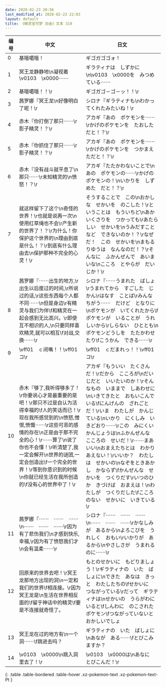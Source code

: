 ```yaml
---
date: 2020-02-23 20:56
last_modified_at: 2020-02-23 22:03
layout: default
title: 《精灵宝可梦 白金》文本 319
---
```

| 编号 | 中文 | 日文 |
| ---- | ---- | ---- |
| 0 | 基哦噶哦！ | ギゴガゴゴォ！ |
| 1 | 冥王龙静静地\n凝视着\v0103　\x0000⋯⋯ | ギラティナは　しずかに\n\v0103　\x0000を　みつめている⋯⋯ |
| 2 | 基哦噶哦！！\r | ギゴガゴ－ゴ－ッ！！\r |
| 3 | 茜罗娜『冥王龙\n好像明白了呢！\r | シロナ『ギラティナも\nわかってくれたみたいね！\r |
| 4 | 赤木『你打倒了那只⋯⋯\r影子精灵！？\r | アカギ『あの　ポケモンを⋯⋯\rかげのポケモンを　たおしただと！？\r |
| 5 | 赤木『你抓住了那只⋯⋯\r影子精灵！？\r | アカギ『あの　ポケモンを⋯⋯\rかげのポケモンを　つかまえただと！？\r |
| 6 | 赤木『没有战斗就平息了\n那只⋯⋯\r未知精灵的\n愤怒！？\r | アカギ『たたかわないことで\nあの　ポケモンの⋯⋯\rかげのポケモンの！\nいかりを　しずめた　だと！？\r |
| 7 | 就这样留下了这个\n奇怪的世界！\r也就是说再一次\n使用红草绳也不会\r产生新的世界了！？\r为什么！你保护这个世界的\n理由到底是什么！？\r到底有什么理由去\n保护那种不完全的心灵！\r | そうすることで　この\nおかしな　せかいを　のこした！\rということは　もういちど\nあかいくさりを　つかっても\rあたらしい　せかいを\nうみだすことなど　できないのか！？\rなぜだ！　この　せかいを\nまもる　りゆうは　なんなのだ！？\rそんなに　ふかんぜんで　あいまいな\nこころ　とやらが　だいじか！\r |
| 8 | 茜罗娜『⋯⋯出生的地方,\r出生以后度过的时间,\r所说过的话,\r这些东西每个人都不同⋯⋯\n但是身边\r有精灵与我们为伴\f和精灵在一起会感到无比高兴。\r即使互不相识的人,\n只要同样喜欢精灵,就可以相互\f对战,交换⋯⋯\r | シロナ『⋯⋯うまれた　ばしょ\rうまれてから　すごした　じかん\rはなす　ことば\rみんな　ちがう⋯⋯　だけど　となりに\nポケモンが　いてくれたから\fポケモンが　いることが　うれしいから\rしらない　ひととも\nポケモンどうしを　たたかわせたり\fこうかん　できる⋯⋯\r |
| 9 | \vff01　ｃ闭嘴！！\vff01　コ\r | \vff01　ｃだまれっ！！\vff01　コ\r |
| 10 | 赤木『够了,我听得够多了！\r你要说心才是最重要的是吧！\r那只不过是自认为活得幸福的\f人的笑话而已！\r现在我所感觉到的\n愤怒,憎恨,愤慨⋯⋯\r这些可恶的感情的存在\n正是由于那不完全的心！\r⋯⋯算了\n说了你也不会懂！\r听清楚了,我一定会解开\n世界的谜团,一定会创造出\f一个完全的世界！\r等到你意识到的时候\n你就已经生活在我所创造的\f没有心的世界中了！\r | アカギ『もういい　たくさんだ！\rだから　こころが\nだいじだと　いいたいのか！\rそんなもの　いままで　しあわせに\nいきてきたと　おもいこんでいる\fにんげんの　ざれごと　だ！\rいま　わたしが　かんじている\nいかり　にくしみ　いきどおり⋯⋯\rこの　みにくい　かんじょうは\nふかんぜんな　こころの　せいだ！\r⋯⋯まあいい\nおまえたちとは　わかりあえない！\rいいか？　わたしは　せかいの\nなぞをときあかし　かならず\fかんぜんな　せかいを　つくりだす\rいつのひか　きづけば　おまえは！\nわたしが　つくりだした\fこころのない　せかいに　いきている\r |
| 11 | 茜罗娜『⋯⋯　⋯⋯　⋯⋯\n⋯⋯　⋯⋯　⋯⋯\r因为有了悲伤我们\n才感到快乐,幸福,\r因为有了愤怒我们才\n会有温柔⋯⋯\r | シロナ『⋯⋯　⋯⋯　⋯⋯\n⋯⋯　⋯⋯　⋯⋯\rかなしみが　あるから\nよろこびを　うれしく　おもい\rいかりが　あるから\nやさしさが　うまれるのに⋯⋯\r |
| 12 | 回原来的世界去吧！\r冥王龙那地方出现的洞\n一定和我们的世界\f相连接。\r因为冥王龙是\n生活在世界相反面的\f留于神话中的精灵\f要是不连接就奇怪了。 | もとのせかいに　もどりましょう！\rギラティナの　いた　ばしょに\nできた　あなは　きっと　わたしたちの\fせかいに　つながっている\rだって　ギラティナは\nせかいの　うらがわに　いると\fしんわに　のこされた　ポケモン\fつながっていないと　おかしいでしょ |
| 13 | 冥王龙在过的地方有\n一个洞⋯⋯\f跳进去吗？ | ギラティナの　いた　ばしょに\nあなが　ある⋯⋯\fとびこみますか？ |
| 14 | \v0103　\x0000\n跳入洞里去了！\r | \v0103　\x0000は\nあなに　とびこんだ！\r |
{: .table .table-bordered .table-hover .xz-pokemon-text .xz-pokemon-text-Pt }